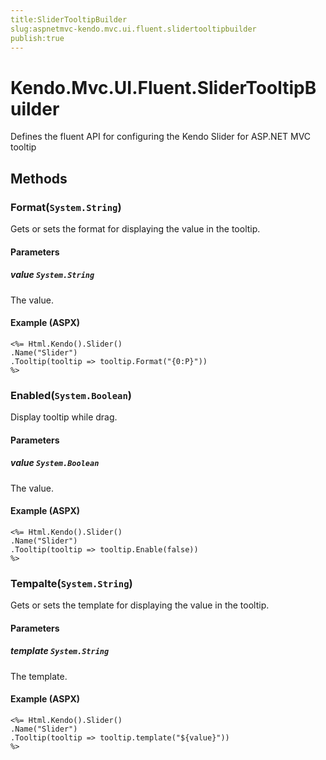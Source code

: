 ```yaml
---
title:SliderTooltipBuilder
slug:aspnetmvc-kendo.mvc.ui.fluent.slidertooltipbuilder
publish:true
---
```


# Kendo.Mvc.UI.Fluent.SliderTooltipBuilder
Defines the fluent API for configuring the Kendo Slider for ASP.NET MVC tooltip



## Methods

### Format(`System.String`)
Gets or sets the format for displaying the value in the tooltip.


#### Parameters

##### value `System.String`
The value.




#### Example (ASPX)
    <%= Html.Kendo().Slider()
    .Name("Slider")
    .Tooltip(tooltip => tooltip.Format("{0:P}"))
    %>


### Enabled(`System.Boolean`)
Display tooltip while drag.


#### Parameters

##### value `System.Boolean`
The value.




#### Example (ASPX)
    <%= Html.Kendo().Slider()
    .Name("Slider")
    .Tooltip(tooltip => tooltip.Enable(false))
    %>


### Tempalte(`System.String`)
Gets or sets the template for displaying the value in the tooltip.


#### Parameters

##### template `System.String`
The template.




#### Example (ASPX)
    <%= Html.Kendo().Slider()
    .Name("Slider")
    .Tooltip(tooltip => tooltip.template("${value}"))
    %>



